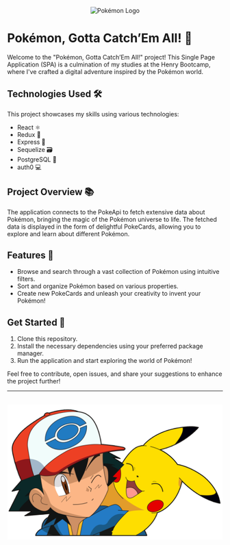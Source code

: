 <p align="center">
  <img src="https://upload.wikimedia.org/wikipedia/commons/thumb/9/98/International_Pok%C3%A9mon_logo.svg/2560px-International_Pok%C3%A9mon_logo.svg.png" alt="Pokémon Logo">
</p>

# Pokémon, Gotta Catch’Em All! 🚀

Welcome to the "Pokémon, Gotta Catch’Em All!" project! This Single Page Application (SPA) is a culmination of my studies at the Henry Bootcamp, where I've crafted a digital adventure inspired by the Pokémon world.

## Technologies Used 🛠️

This project showcases my skills using various technologies:

- React ⚛️
- Redux 🔄
- Express 🚂
- Sequelize 🗃️
- PostgreSQL 🐘
- auth0 💻

## Project Overview 📚

The application connects to the PokeApi to fetch extensive data about Pokémon, bringing the magic of the Pokémon universe to life. The fetched data is displayed in the form of delightful PokeCards, allowing you to explore and learn about different Pokémon.

## Features 🌟

- Browse and search through a vast collection of Pokémon using intuitive filters.
- Sort and organize Pokémon based on various properties.
- Create new PokeCards and unleash your creativity to invent your Pokémon!

## Get Started 🚀

1. Clone this repository.
2. Install the necessary dependencies using your preferred package manager.
3. Run the application and start exploring the world of Pokémon!

Feel free to contribute, open issues, and share your suggestions to enhance the project further!

---

<br />

<img src="./pokemon.png" alt="" />
